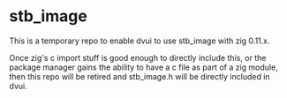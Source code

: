 # stb_image

This is a temporary repo to enable dvui to use stb_image with zig 0.11.x.

Once zig's c import stuff is good enough to directly include this, or the package manager gains the ability to have a c file as part of a zig module, then this repo will be retired and stb_image.h will be directly included in dvui.
